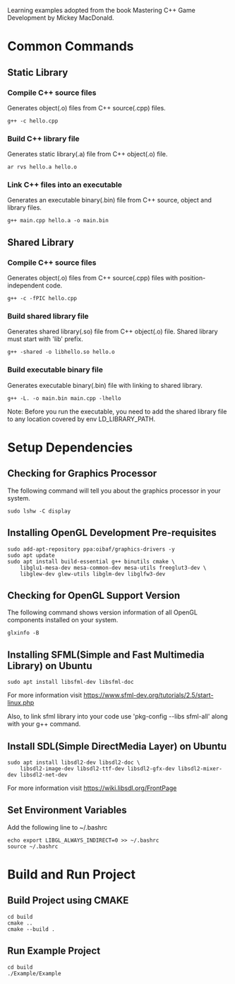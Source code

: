 Learning examples adopted from the book Mastering C++ Game Development by Mickey MacDonald.

# Common Commands
## Static Library
### Compile C++ source files
Generates object(.o) files from C++ source(.cpp) files.
```
g++ -c hello.cpp
```
### Build C++ library file
Generates static library(.a) file from C++ object(.o) file.
```
ar rvs hello.a hello.o
```
### Link C++ files into an executable
Generates an executable binary(.bin) file  from C++ source, object and library files.
```
g++ main.cpp hello.a -o main.bin
```
## Shared Library
### Compile C++ source files
Generates object(.o) files from C++ source(.cpp) files with position-independent code.
```
g++ -c -fPIC hello.cpp
```
### Build shared library file
Generates shared library(.so) file from C++ object(.o) file. Shared library must start with 'lib' prefix.
```
g++ -shared -o libhello.so hello.o
```
### Build executable binary file
Generates executable binary(.bin) file with linking to shared library.
```
g++ -L. -o main.bin main.cpp -lhello
```
Note: Before you run the executable, you need to add the shared library file to any location covered by env LD_LIBRARY_PATH.
# Setup Dependencies
## Checking for Graphics Processor
The following command will tell you about the graphics processor in your system.
```
sudo lshw -C display
```
## Installing OpenGL Development Pre-requisites
```
sudo add-apt-repository ppa:oibaf/graphics-drivers -y
sudo apt update
sudo apt install build-essential g++ binutils cmake \
    libglu1-mesa-dev mesa-common-dev mesa-utils freeglut3-dev \
    libglew-dev glew-utils libglm-dev libglfw3-dev
```
## Checking for OpenGL Support Version
The following command shows version information of all OpenGL components installed on your system.
```
glxinfo -B
```
## Installing SFML(Simple and Fast Multimedia Library) on Ubuntu
```
sudo apt install libsfml-dev libsfml-doc
```
For more information visit https://www.sfml-dev.org/tutorials/2.5/start-linux.php

Also, to link sfml library into your code use 'pkg-config --libs sfml-all' along with your g++ command.
## Install SDL(Simple DirectMedia Layer) on Ubuntu
```
sudo apt install libsdl2-dev libsdl2-doc \
    libsdl2-image-dev libsdl2-ttf-dev libsdl2-gfx-dev libsdl2-mixer-dev libsdl2-net-dev
```
For more information visit https://wiki.libsdl.org/FrontPage
## Set Environment Variables
Add the following line to ~/.bashrc
```
echo export LIBGL_ALWAYS_INDIRECT=0 >> ~/.bashrc
source ~/.bashrc
```
# Build and Run Project
## Build Project using CMAKE
```
cd build
cmake ..
cmake --build .
```
## Run Example Project
```
cd build
./Example/Example
```